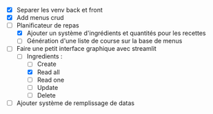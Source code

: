 - [x] Separer les venv back et front
- [x] Add menus crud
- [ ] Planificateur de repas
  - [x] Ajouter un système d'ingrédients et quantités pour les recettes
  - [ ] Génération d'une liste de course sur la base de menus
- [ ] Faire une petit interface graphique avec streamlit
  - [ ] Ingredients :
    - [ ] Create
    - [x] Read all
    - [ ] Read one
    - [ ] Update
    - [ ] Delete
- [ ] Ajouter système de remplissage de datas